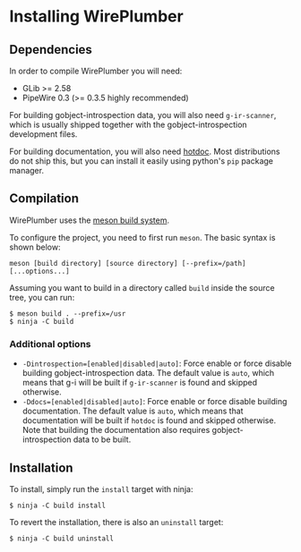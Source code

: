 # Installing WirePlumber

## Dependencies

In order to compile WirePlumber you will need:

* GLib >= 2.58
* PipeWire 0.3 (>= 0.3.5 highly recommended)

For building gobject-introspection data, you will also need `g-ir-scanner`,
which is usually shipped together with the gobject-introspection development
files.

For building documentation, you will also need [hotdoc](https://hotdoc.github.io/).
Most distributions do not ship this, but you can install it easily using python's
`pip` package manager.

## Compilation

WirePlumber uses the [meson build system](https://mesonbuild.com/).

To configure the project, you need to first run `meson`.
The basic syntax is shown below:
```
meson [build directory] [source directory] [--prefix=/path] [...options...]
```

Assuming you want to build in a directory called `build` inside the source
tree, you can run:
```
$ meson build . --prefix=/usr
$ ninja -C build
```

### Additional options

- `-Dintrospection=[enabled|disabled|auto]`: Force enable or force disable
  building gobject-introspection data. The default value is `auto`, which means
  that g-i will be built if `g-ir-scanner` is found and skipped otherwise.
- `-Ddocs=[enabled|disabled|auto]`: Force enable or force disable building
  documentation. The default value is `auto`, which means that documentation
  will be built if `hotdoc` is found and skipped otherwise. Note that building
  the documentation also requires gobject-introspection data to be built.

## Installation

To install, simply run the `install` target with ninja:
```
$ ninja -C build install
```

To revert the installation, there is also an `uninstall` target:
```
$ ninja -C build uninstall
```
